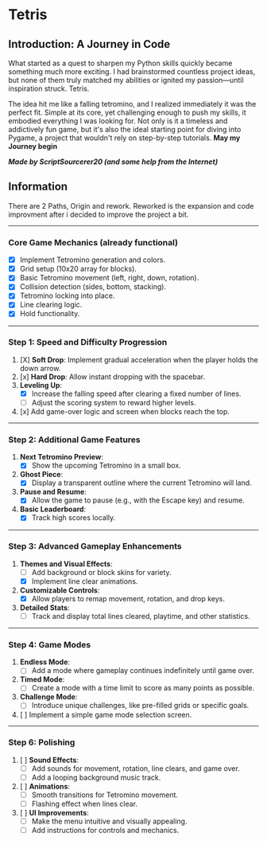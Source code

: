 # Tetris

## Introduction: A Journey in Code

What started as a quest to sharpen my Python skills quickly became something much more exciting. I had brainstormed countless project ideas, but none of them truly matched my abilities or ignited my passion—until inspiration struck. Tetris.

The idea hit me like a falling tetromino, and I realized immediately it was the perfect fit. Simple at its core, yet challenging enough to push my skills, it embodied everything I was looking for. Not only is it a timeless and addictively fun game, but it's also the ideal starting point for diving into Pygame, a project that wouldn't rely on step-by-step tutorials.
**May my Journey begin**

***Made by ScriptSourcerer20 (and some help from the Internet)***


## Information

There are 2 Paths, Origin and rework. Reworked is the expansion and code improvment after i decided to improve the project a bit.

---

### **Core Game Mechanics (already functional)**
- [x] Implement Tetromino generation and colors.
- [x] Grid setup (10x20 array for blocks).
- [x] Basic Tetromino movement (left, right, down, rotation).
- [x] Collision detection (sides, bottom, stacking).
- [x] Tetromino locking into place.
- [x] Line clearing logic.
- [x] Hold functionality.

---

### **Step 1: Speed and Difficulty Progression**
1. [X] **Soft Drop**: Implement gradual acceleration when the player holds the down arrow.
2. [x] **Hard Drop**: Allow instant dropping with the spacebar.
3. **Leveling Up**:
   - [x] Increase the falling speed after clearing a fixed number of lines.
   - [ ] Adjust the scoring system to reward higher levels.
4. [x] Add game-over logic and screen when blocks reach the top.

---

### **Step 2: Additional Game Features**
1. **Next Tetromino Preview**:
   - [x] Show the upcoming Tetromino in a small box.
2. **Ghost Piece**:
   - [X] Display a transparent outline where the current Tetromino will land.
3. **Pause and Resume**:
   - [x] Allow the game to pause (e.g., with the Escape key) and resume.
4. **Basic Leaderboard**:
   - [X] Track high scores locally.

---

### **Step 3: Advanced Gameplay Enhancements**
1. **Themes and Visual Effects**:
   - [ ] Add background or block skins for variety.
   - [X] Implement line clear animations.
2. **Customizable Controls**:
   - [X] Allow players to remap movement, rotation, and drop keys.
3. **Detailed Stats**:
   - [ ] Track and display total lines cleared, playtime, and other statistics.

---

### **Step 4: Game Modes**
1. **Endless Mode**:
   - [ ] Add a mode where gameplay continues indefinitely until game over.
2. **Timed Mode**:
   - [ ] Create a mode with a time limit to score as many points as possible.
3. **Challenge Mode**:
   - [ ] Introduce unique challenges, like pre-filled grids or specific goals.
4. [ ] Implement a simple game mode selection screen.

---

### **Step 6: Polishing**
1. [ ] **Sound Effects**:
   - [ ] Add sounds for movement, rotation, line clears, and game over.
   - [ ] Add a looping background music track.
2. [ ] **Animations**:
   - [ ] Smooth transitions for Tetromino movement.
   - [ ] Flashing effect when lines clear.
3. [ ] **UI Improvements**:
   - [ ] Make the menu intuitive and visually appealing.
   - [ ] Add instructions for controls and mechanics.
